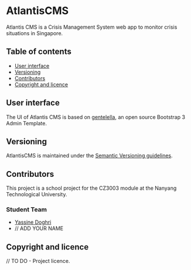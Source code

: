 # AtlantisCMS
Atlantis CMS is a Crisis Management System web app to monitor crisis situations in Singapore.

## Table of contents

* [User interface](#user-interface)
* [Versioning](#versioning)
* [Contributors](#contributors)
* [Copyright and licence](#copyright-and-licence)

## User interface
The UI of Atlantis CMS is based on [gentelella](https://github.com/puikinsh/gentelella), an open source Bootstrap 3 Admin Template.

## Versioning
AtlantisCMS is maintained under the [Semantic Versioning guidelines](http://semver.org/).

## Contributors
This project is a school project for the CZ3003 module at the Nanyang Technological University.

### Student Team
- [Yassine Doghri](https://github.com/yassinedoghri)
- // ADD YOUR NAME

## Copyright and licence
// TO DO - Project licence.